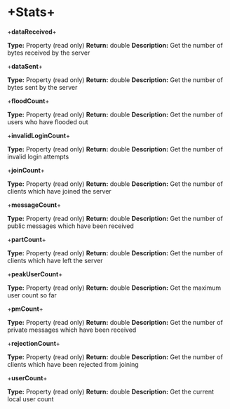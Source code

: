 # +Stats+


+**dataReceived**+

**Type:** Property (read only)
**Return:** double
**Description:** Get the number of bytes received by the server

+**dataSent**+

**Type:** Property (read only)
**Return:** double
**Description:** Get the number of bytes sent by the server

+**floodCount**+

**Type:** Property (read only)
**Return:** double
**Description:** Get the number of users who have flooded out

+**invalidLoginCount**+

**Type:** Property (read only)
**Return:** double
**Description:** Get the number of invalid login attempts

+**joinCount**+

**Type:** Property (read only)
**Return:** double
**Description:** Get the number of clients which have joined the server

+**messageCount**+

**Type:** Property (read only)
**Return:** double
**Description:** Get the number of public messages which have been received

+**partCount**+

**Type:** Property (read only)
**Return:** double
**Description:** Get the number of clients which have left the server

+**peakUserCount**+

**Type:** Property (read only)
**Return:** double
**Description:** Get the maximum user count so far

+**pmCount**+

**Type:** Property (read only)
**Return:** double
**Description:** Get the number of private messages which have been received

+**rejectionCount**+

**Type:** Property (read only)
**Return:** double
**Description:** Get the number of clients which have been rejected from joining

+**userCount**+

**Type:** Property (read only)
**Return:** double
**Description:** Get the current local user count